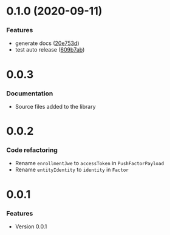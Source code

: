 # 0.1.0 (2020-09-11)

### Features
- generate docs ([20e753d](https://github.com/twilio/twilio-verify-android/commit/20e753d4dbb7dda152609211d6c9146ce1ee7a7c))
- test auto release ([609b7ab](https://github.com/twilio/twilio-verify-android/commit/609b7ab9451fce09f3d84a17335173e479f45f8a))

# 0.0.3

### Documentation
- Source files added to the library

# 0.0.2

### Code refactoring
- Rename `enrollmentJwe` to `accessToken` in `PushFactorPayload`
- Rename `entityIdentity` to `identity` in `Factor`

# 0.0.1

### Features
- Version 0.0.1
